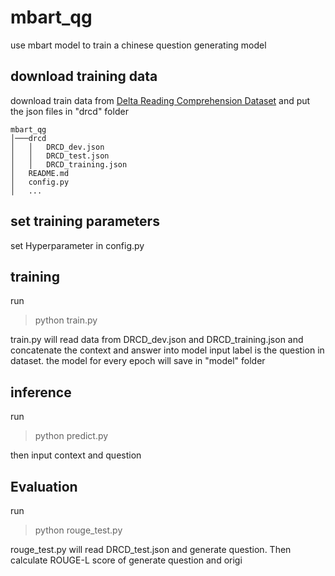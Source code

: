 # mbart_qg
use mbart model to train a chinese question generating model

## download training data
download train data from [Delta Reading Comprehension Dataset](https://github.com/DRCKnowledgeTeam/DRCD) and put the json files in "drcd" folder
```
mbart_qg
│───drcd
│   │   DRCD_dev.json
│   │   DRCD_test.json
│   │   DRCD_training.json
│   README.md
│   config.py
│   ...
```
## set training parameters
set Hyperparameter in config.py

## training
run
>python train.py

train.py will read data from DRCD_dev.json and DRCD_training.json
and concatenate the context and answer into model input
label is the question in dataset.
the model for every epoch will save in "model" folder

## inference
run
>python predict.py

then input context and question

## Evaluation
run
>python rouge_test.py

rouge_test.py will read DRCD_test.json and generate question.
Then calculate ROUGE-L score of generate question and origi


